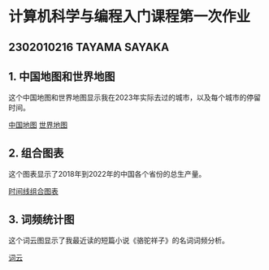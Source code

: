 # 计算机科学与编程入门课程第一次作业

## 2302010216    TAYAMA SAYAKA

## 1. 中国地图和世界地图

这个中国地图和世界地图显示我在2023年实际去过的城市，以及每个城市的停留时间。

[中国地图](https://sayakaaa00.github.io/Sayaka.github.io/中国地图-旅游行程.html)
[世界地图](https://sayakaaa00.github.io/Sayaka.github.io/世界地图-旅游行程.html)

## 2. 组合图表

这个图表显示了2018年到2022年的中国各个省份的总生产量。

[时间线组合图表](https://sayakaaa00.github.io/Sayaka.github.io/组合地图-中国总生产量.html)

## 3. 词频统计图

这个词云图显示了我最近读的短篇小说《骆驼祥子》的名词词频分析。

[词云](https://sayakaaa00.github.io/Sayaka.github.io/词云-骆驼祥子.html)


